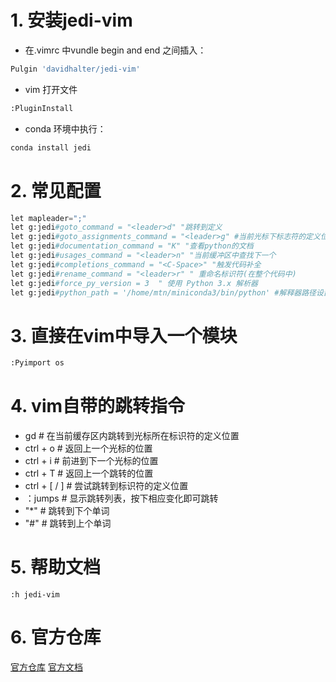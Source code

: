 # 1. 安装jedi-vim
- 在.vimrc 中vundle begin and end 之间插入：
```python
Pulgin 'davidhalter/jedi-vim'
```
- vim 打开文件
```python
:PluginInstall
```
- conda 环境中执行：
```python
conda install jedi
```

# 2. 常见配置

```python
let mapleader=";"
let g:jedi#goto_command = "<leader>d" "跳转到定义
let g:jedi#goto_assignments_command = "<leader>g" #当前光标下标志符的定义位置
let g:jedi#documentation_command = "K" "查看python的文档
let g:jedi#usages_command = "<leader>n" "当前缓冲区中查找下一个
let g:jedi#completions_command = "<C-Space>" "触发代码补全
let g:jedi#rename_command = "<leader>r" " 重命名标识符(在整个代码中)
let g:jedi#force_py_version = 3  " 使用 Python 3.x 解析器
let g:jedi#python_path = '/home/mtn/miniconda3/bin/python' #解释器路径设置
```

# 3. 直接在vim中导入一个模块
```python
:Pyimport os
```

# 4. vim自带的跳转指令
- gd # 在当前缓存区内跳转到光标所在标识符的定义位置
- ctrl + o # 返回上一个光标的位置
- ctrl + i # 前进到下一个光标的位置
- ctrl + T # 返回上一个跳转的位置
- ctrl + [ / ] # 尝试跳转到标识符的定义位置
- ：jumps # 显示跳转列表，按下相应变化即可跳转
- "*" # 跳转到下个单词
- "#" # 跳转到上个单词

# 5. 帮助文档
```vim
:h jedi-vim
```

# 6. 官方仓库
[官方仓库](https://github.com/davidhalter/jedi-vim)
[官方文档](https://jedi.readthedocs.io/en/latest/)